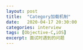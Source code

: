 ```yaml
---
layout: post
title:  "Category加载机制"
date:   2020-04-17 20:30:00
categories: interview
tags: [Objective-C,iOS]
excerpt: 面试时遇到的问题
---
```




